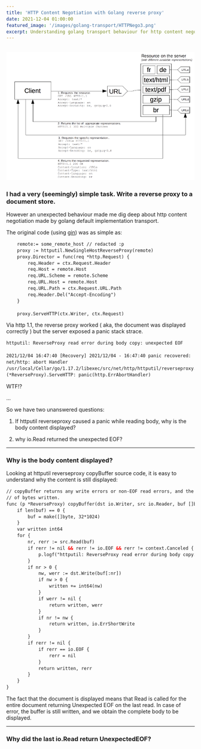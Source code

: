 ```yaml
---
title: 'HTTP Content Negotiation with Golang reverse proxy'
date: 2021-12-04 01:00:00
featured_image: '/images/golang-transport/HTTPNego3.png'
excerpt: Understanding golang transport behaviour for http content negotiation.
---
```


![](/images/golang-transport/HTTPNego3.png)
---

### I had a very (seemingly) simple task. Write a reverse proxy to a document store.


However an unexpected behaviour made me dig deep about http content negotiation made by golang default implementation transport.


The original code (using [gin](https://github.com/gin-gonic/gin)) was as simple as:


```html
    remote:= some_remote_host // redacted :p
	proxy := httputil.NewSingleHostReverseProxy(remote)
	proxy.Director = func(req *http.Request) {
		req.Header = ctx.Request.Header
		req.Host = remote.Host
		req.URL.Scheme = remote.Scheme
		req.URL.Host = remote.Host
		req.URL.Path = ctx.Request.URL.Path
		req.Header.Del("Accept-Encoding")
	}

	proxy.ServeHTTP(ctx.Writer, ctx.Request)

```

Via http 1.1, the reverse proxy worked ( aka, the document was displayed correctly ) but the server exposed a panic stack strace.



```html
httputil: ReverseProxy read error during body copy: unexpected EOF

2021/12/04 16:47:40 [Recovery] 2021/12/04 - 16:47:40 panic recovered:
net/http: abort Handler
/usr/local/Cellar/go/1.17.2/libexec/src/net/http/httputil/reverseproxy.go:349 (0x12ba9a4)
(*ReverseProxy).ServeHTTP: panic(http.ErrAbortHandler)
```

WTF!?

...

So we have two unanswered questions:

1. If httputil reverseproxy caused a panic while reading body, why is the body content displayed?

2. why io.Read returned the unexpected EOF?

---

### Why is the body content displayed?

Looking at httputil reverseproxy copyBuffer source code, it is easy to understand why the content is still displayed:


```html
// copyBuffer returns any write errors or non-EOF read errors, and the amount
// of bytes written.
func (p *ReverseProxy) copyBuffer(dst io.Writer, src io.Reader, buf []byte) (int64, error) {
	if len(buf) == 0 {
		buf = make([]byte, 32*1024)
	}
	var written int64
	for {
		nr, rerr := src.Read(buf)
		if rerr != nil && rerr != io.EOF && rerr != context.Canceled {
			p.logf("httputil: ReverseProxy read error during body copy: %v", rerr)
		}
		if nr > 0 {
			nw, werr := dst.Write(buf[:nr])
			if nw > 0 {
				written += int64(nw)
			}
			if werr != nil {
				return written, werr
			}
			if nr != nw {
				return written, io.ErrShortWrite
			}
		}
		if rerr != nil {
			if rerr == io.EOF {
				rerr = nil
			}
			return written, rerr
		}
	}
}
```

The fact that the document is displayed means that Read is called for the entire document returning Unexpected EOF on the last read. In case of error, the buffer is still written, and we obtain the complete body to be displayed.

---

### Why did the last io.Read return UnexpectedEOF?


